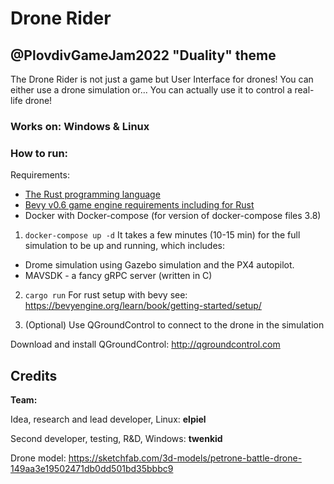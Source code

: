# Drone Rider
## @PlovdivGameJam2022 "Duality" theme

The Drone Rider is not just a game but User Interface for drones!
You can either use a drone simulation or...
You can actually use it to control a real-life drone!

### Works on: Windows & Linux


### How to run:

Requirements:
- [The Rust programming language](https://rust-lang.org)
- [Bevy v0.6 game engine requirements including for Rust](https://bevyengine.org/learn/book/getting-started/setup/)
- Docker with Docker-compose (for version of docker-compose files 3.8)


1. `docker-compose up -d`
It takes a few minutes (10-15 min) for the full simulation to be up and running, which includes:

- Drome simulation using Gazebo simulation and the PX4 autopilot.
- MAVSDK - a fancy gRPC server (written in C)

2. `cargo run`
    For rust setup with bevy see: https://bevyengine.org/learn/book/getting-started/setup/

3. (Optional) Use QGroundControl to connect to the drone in the simulation

Download and install QGroundControl: http://qgroundcontrol.com

## Credits 

**Team:**

Idea, research and lead developer, Linux: **elpiel**

Second developer, testing, R&D, Windows: **twenkid**

Drone model: https://sketchfab.com/3d-models/petrone-battle-drone-149aa3e19502471db0dd501bd35bbbc9
